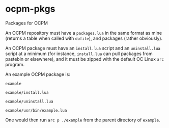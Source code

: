 # ocpm-pkgs
Packages for OCPM

An OCPM repository must have a `packages.lua` in the same format as mine (returns a table when called with `dofile`), and packages (rather obviously).

An OCPM package must have an `install.lua` script and an `uninstall.lua` script at a minimum (for instance, `install.lua` can pull packages from pastebin or elsewhere), and it must be zipped with the default OC Linux `arc` program.

An example OCPM package is:

`example`

`example/install.lua`

`example/uninstall.lua`

`example/usr/bin/example.lua`

One would then run `arc p ./example` from the parent directory of `example`.
